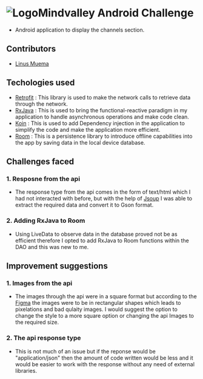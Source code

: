 # ![Logo](https://raw.githubusercontent.com/LinusMuema/Mindvalley/master/app/src/main/ic_launcher-playstore.png=20x20)Mindvalley Android Challenge
* Android application to display the channels section.

## Contributors
* [Linus Muema](https://github.com/LinusMuema)

## Techologies used
* [Retrofit](https://square.github.io/retrofit/) : This library is used to make the network calls to retrieve data through the network.
* [RxJava](https://github.com/ReactiveX/RxJava) : This is used to bring the functional-reactive paradigm in my application to handle asynchronous operations and make code clean.
* [Koin](https://insert-koin.io/) : This is used to add Dependency injection in the application to simplify the code and make the application more efficient.
* [Room](https://developer.android.com/topic/libraries/architecture/room) : This is a persistence library to introduce offline capabilities  into the app by saving data in the local device database.
## Challenges faced
### 1. Resposne from the api
* The response type from the api comes in the form of text/html which I had not interacted with before, but with the help of [Jsoup](https://jsoup.org/) I was able to extract the required data and convert it to Gson format. 

### 2. Adding RxJava to Room
* Using LiveData to observe data in the database proved not be as efficient therefore I opted to add RxJava to Room functions within the DAO and this was new to me.


## Improvement suggestions
### 1. Images from the api
* The images through the api were in a square format but according to the [Figma](https://www.figma.com/file/EjpKhZjcmTwAkrVRUKIK2p/Channels) the images were to be in rectangular shapes which leads to pixelations and bad qulaity images. I would suggest the option to change the style to a more square option or changing the api Images to the required size.

### 2. The api response type
* This is not much of an issue but if the reponse would be "application/json" then the amount of code written would be less and it would be easier to work with the response without any need of external libraries.

